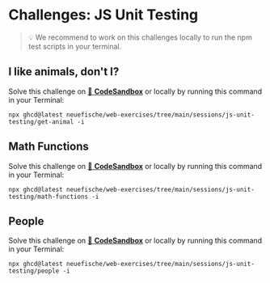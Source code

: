 # Challenges: JS Unit Testing

> 💡 We recommend to work on this challenges locally to run the npm test scripts in your terminal.

## I like animals, don't I?

Solve this challenge on
[🔗 **CodeSandbox**](https://codesandbox.io/s/github/neuefische/web-exercises/tree/main/sessions/js-unit-testing/get-animal?file=/README.md)
or locally by running this command in your Terminal:

```
npx ghcd@latest neuefische/web-exercises/tree/main/sessions/js-unit-testing/get-animal -i
```

## Math Functions

Solve this challenge on
[🔗 **CodeSandbox**](https://codesandbox.io/s/github/neuefische/web-exercises/tree/main/sessions/js-unit-testing/math-functions?file=/README.md)
or locally by running this command in your Terminal:

```
npx ghcd@latest neuefische/web-exercises/tree/main/sessions/js-unit-testing/math-functions -i
```

## People

Solve this challenge on
[🔗 **CodeSandbox**](https://codesandbox.io/s/github/neuefische/web-exercises/tree/main/sessions/js-unit-testing/people?file=/README.md)
or locally by running this command in your Terminal:

```
npx ghcd@latest neuefische/web-exercises/tree/main/sessions/js-unit-testing/people -i
```
